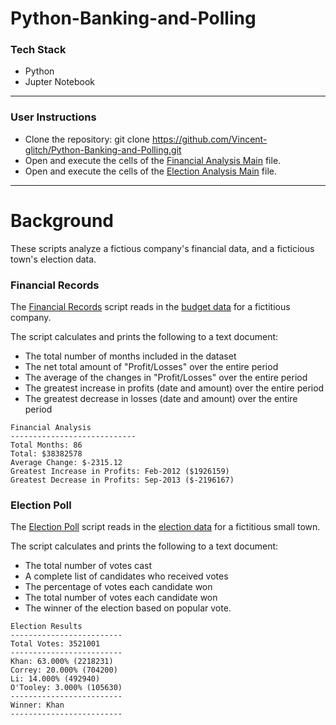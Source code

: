 # Python-Banking-and-Polling
### Tech Stack
* Python
* Jupter Notebook
- - -
### User Instructions
* Clone the repository: git clone https://github.com/Vincent-glitch/Python-Banking-and-Polling.git
* Open and execute the cells of the [Financial Analysis Main](notebooks/PyBankCode.ipynb) file.
* Open and execute the cells of the [Election Analysis Main](notebooks/PyPollCode.ipynb) file.
- - -
# Background
These scripts analyze a fictious company's financial data, and a ficticious town's election data.
### Financial Records
The [Financial Records](notebooks/PyBankCode.ipynb) script reads in the [budget data](resources/budget_data.csv) for a fictitious company. 

The script calculates and prints the following to a text document:
* The total number of months included in the dataset
* The net total amount of "Profit/Losses" over the entire period
* The average of the changes in "Profit/Losses" over the entire period
* The greatest increase in profits (date and amount) over the entire period
* The greatest decrease in losses (date and amount) over the entire period
```text
Financial Analysis
----------------------------
Total Months: 86
Total: $38382578
Average Change: $-2315.12
Greatest Increase in Profits: Feb-2012 ($1926159)
Greatest Decrease in Profits: Sep-2013 ($-2196167)
```
### Election Poll
The [Election Poll](notebooks/PyPollCode.ipynb) script reads in the [election data](resources/election_data.csv) for a fictitious small town. 

The script calculates and prints the following to a text document:
* The total number of votes cast
* A complete list of candidates who received votes
* The percentage of votes each candidate won
* The total number of votes each candidate won
* The winner of the election based on popular vote.
```text
Election Results
-------------------------
Total Votes: 3521001
-------------------------
Khan: 63.000% (2218231)
Correy: 20.000% (704200)
Li: 14.000% (492940)
O'Tooley: 3.000% (105630)
-------------------------
Winner: Khan
-------------------------
```
